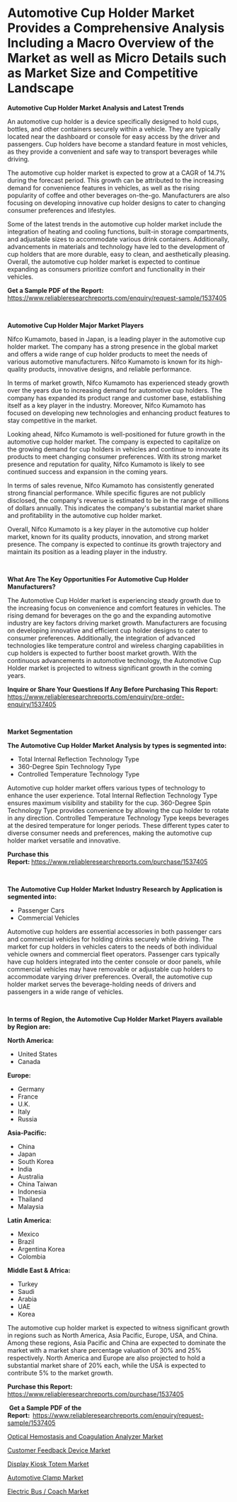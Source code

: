 <p><h1>Automotive Cup Holder Market Provides a Comprehensive Analysis Including a Macro Overview of the Market as well as Micro Details such as Market Size and Competitive Landscape</h1></p><p><strong>Automotive Cup Holder Market Analysis and Latest Trends</strong></p>
<p><p>An automotive cup holder is a device specifically designed to hold cups, bottles, and other containers securely within a vehicle. They are typically located near the dashboard or console for easy access by the driver and passengers. Cup holders have become a standard feature in most vehicles, as they provide a convenient and safe way to transport beverages while driving.</p><p>The automotive cup holder market is expected to grow at a CAGR of 14.7% during the forecast period. This growth can be attributed to the increasing demand for convenience features in vehicles, as well as the rising popularity of coffee and other beverages on-the-go. Manufacturers are also focusing on developing innovative cup holder designs to cater to changing consumer preferences and lifestyles.</p><p>Some of the latest trends in the automotive cup holder market include the integration of heating and cooling functions, built-in storage compartments, and adjustable sizes to accommodate various drink containers. Additionally, advancements in materials and technology have led to the development of cup holders that are more durable, easy to clean, and aesthetically pleasing. Overall, the automotive cup holder market is expected to continue expanding as consumers prioritize comfort and functionality in their vehicles.</p></p>
<p><strong>Get a Sample PDF of the Report:&nbsp;</strong> <a href="https://www.reliableresearchreports.com/enquiry/request-sample/1537405">https://www.reliableresearchreports.com/enquiry/request-sample/1537405</a></p>
<p>&nbsp;</p>
<p><strong>Automotive Cup Holder Major Market Players</strong></p>
<p><p>Nifco Kumamoto, based in Japan, is a leading player in the automotive cup holder market. The company has a strong presence in the global market and offers a wide range of cup holder products to meet the needs of various automotive manufacturers. Nifco Kumamoto is known for its high-quality products, innovative designs, and reliable performance.</p><p>In terms of market growth, Nifco Kumamoto has experienced steady growth over the years due to increasing demand for automotive cup holders. The company has expanded its product range and customer base, establishing itself as a key player in the industry. Moreover, Nifco Kumamoto has focused on developing new technologies and enhancing product features to stay competitive in the market.</p><p>Looking ahead, Nifco Kumamoto is well-positioned for future growth in the automotive cup holder market. The company is expected to capitalize on the growing demand for cup holders in vehicles and continue to innovate its products to meet changing consumer preferences. With its strong market presence and reputation for quality, Nifco Kumamoto is likely to see continued success and expansion in the coming years.</p><p>In terms of sales revenue, Nifco Kumamoto has consistently generated strong financial performance. While specific figures are not publicly disclosed, the company's revenue is estimated to be in the range of millions of dollars annually. This indicates the company's substantial market share and profitability in the automotive cup holder market.</p><p>Overall, Nifco Kumamoto is a key player in the automotive cup holder market, known for its quality products, innovation, and strong market presence. The company is expected to continue its growth trajectory and maintain its position as a leading player in the industry.</p></p>
<p>&nbsp;</p>
<p><strong>What Are The Key Opportunities For Automotive Cup Holder Manufacturers?</strong></p>
<p><p>The Automotive Cup Holder market is experiencing steady growth due to the increasing focus on convenience and comfort features in vehicles. The rising demand for beverages on the go and the expanding automotive industry are key factors driving market growth. Manufacturers are focusing on developing innovative and efficient cup holder designs to cater to consumer preferences. Additionally, the integration of advanced technologies like temperature control and wireless charging capabilities in cup holders is expected to further boost market growth. With the continuous advancements in automotive technology, the Automotive Cup Holder market is projected to witness significant growth in the coming years.</p></p>
<p><strong>Inquire or Share Your Questions If Any Before Purchasing This Report:</strong> <a href="https://www.reliableresearchreports.com/enquiry/pre-order-enquiry/1537405">https://www.reliableresearchreports.com/enquiry/pre-order-enquiry/1537405</a></p>
<p>&nbsp;</p>
<p><strong>Market Segmentation</strong></p>
<p><strong>The Automotive Cup Holder Market Analysis by types is segmented into:</strong></p>
<p><ul><li>Total Internal Reflection Technology Type</li><li>360-Degree Spin Technology Type</li><li>Controlled Temperature Technology Type</li></ul></p>
<p><p>Automotive cup holder market offers various types of technology to enhance the user experience. Total Internal Reflection Technology Type ensures maximum visibility and stability for the cup. 360-Degree Spin Technology Type provides convenience by allowing the cup holder to rotate in any direction. Controlled Temperature Technology Type keeps beverages at the desired temperature for longer periods. These different types cater to diverse consumer needs and preferences, making the automotive cup holder market versatile and innovative.</p></p>
<p><strong>Purchase this Report:&nbsp;</strong><a href="https://www.reliableresearchreports.com/purchase/1537405">https://www.reliableresearchreports.com/purchase/1537405</a></p>
<p>&nbsp;</p>
<p><strong>The Automotive Cup Holder Market Industry Research by Application is segmented into:</strong></p>
<p><ul><li>Passenger Cars</li><li>Commercial Vehicles</li></ul></p>
<p><p>Automotive cup holders are essential accessories in both passenger cars and commercial vehicles for holding drinks securely while driving. The market for cup holders in vehicles caters to the needs of both individual vehicle owners and commercial fleet operators. Passenger cars typically have cup holders integrated into the center console or door panels, while commercial vehicles may have removable or adjustable cup holders to accommodate varying driver preferences. Overall, the automotive cup holder market serves the beverage-holding needs of drivers and passengers in a wide range of vehicles.</p></p>
<p>&nbsp;</p>
<p><strong>In terms of Region, the Automotive Cup Holder Market Players available by Region are:</strong></p>
<p>
    <p> <strong> North America: </strong>
        <ul>
            <li>United States</li>
            <li>Canada</li>
        </ul>
        </p> 
    <p> <strong> Europe: </strong>
        <ul>
            <li>Germany</li>
            <li>France</li>
            <li>U.K.</li>
            <li>Italy</li>
            <li>Russia</li>
        </ul>
        </p> 
    <p> <strong> Asia-Pacific: </strong>
        <ul>
            <li>China</li>
            <li>Japan</li>
            <li>South Korea</li>
            <li>India</li>
            <li>Australia</li>
            <li>China Taiwan</li>
            <li>Indonesia</li>
            <li>Thailand</li>
            <li>Malaysia</li>
        </ul>
        </p> 
    <p> <strong> Latin America: </strong>
        <ul>
            <li>Mexico</li>
            <li>Brazil</li>
            <li>Argentina Korea</li>
            <li>Colombia</li>
        </ul>
        </p> 
    <p> <strong> Middle East & Africa: </strong>
        <ul>
            <li>Turkey</li>
            <li>Saudi</li>
            <li>Arabia</li>
            <li>UAE</li>
            <li>Korea</li>
        </ul>
    </p>
    </p>
<p><p>The automotive cup holder market is expected to witness significant growth in regions such as North America, Asia Pacific, Europe, USA, and China. Among these regions, Asia Pacific and China are expected to dominate the market with a market share percentage valuation of 30% and 25% respectively. North America and Europe are also projected to hold a substantial market share of 20% each, while the USA is expected to contribute 5% to the market growth.</p></p>
<p><strong>Purchase this Report: </strong><a href="https://www.reliableresearchreports.com/purchase/1537405">https://www.reliableresearchreports.com/purchase/1537405</a></p>
<p>&nbsp;<strong>Get a Sample PDF of the Report:&nbsp;&nbsp;</strong><a href="https://www.reliableresearchreports.com/enquiry/request-sample/1537405">https://www.reliableresearchreports.com/enquiry/request-sample/1537405</a></p>
<p><strong></strong></p>
<p><p><a href="https://view.publitas.com/reportprime-1/decoding-the-optical-hemostasis-and-coagulation-analyzer-market-a-deep-dive-into-the-latest-market-trends-market-segmentation-and-competitive-analysis/">Optical Hemostasis and Coagulation Analyzer Market</a></p><p><a href="https://issuu.com/reportprime-2/docs/customer-feedback-device-market-size-2030.pptx">Customer Feedback Device Market</a></p><p><a href="https://issuu.com/reportprime-2/docs/display-kiosk-totem-market-size-2030.pptx">Display Kiosk Totem Market</a></p><p><a href="https://github.com/ashepherd82/Market-Research-Report-List-3/blob/main/automotive-clamp-market.md">Automotive Clamp Market</a></p><p><a href="https://flame-sidecar-702.notion.site/Electric-Bus-Coach-Market-Provides-a-Comprehensive-Analysis-Including-a-Macro-Overview-of-the-Mark-cd0b63ffeead4677b2fbfb9998640af4">Electric Bus / Coach Market</a></p></p>